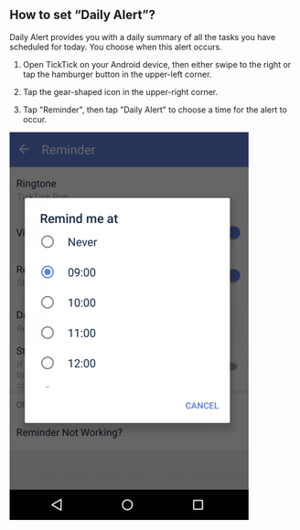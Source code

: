 ## How to set “Daily Alert”?

Daily Alert provides you with a daily summary of all the tasks you have scheduled for today. You choose when this alert occurs.

1. Open TickTick on your Android device, then either swipe to the right or tap the hamburger button in the upper-left corner.

2. Tap the gear-shaped icon in the upper-right corner.

3. Tap "Reminder", then tap "Daily Alert" to choose a time for the alert to occur.

![](dailyalert.png)

